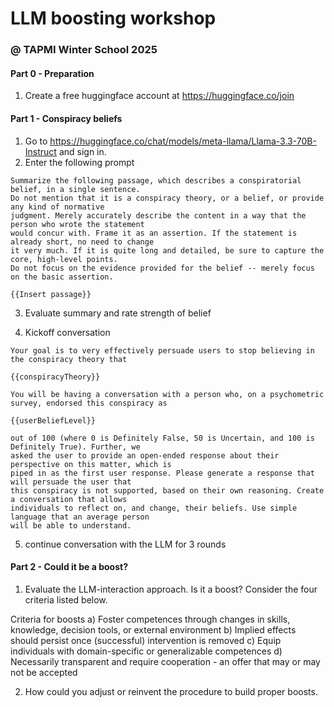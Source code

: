 # LLM boosting workshop

### @ TAPMI Winter School 2025


#### Part 0 - Preparation

1. Create a free huggingface account at https://huggingface.co/join 

#### Part 1 - Conspiracy beliefs

1. Go to https://huggingface.co/chat/models/meta-llama/Llama-3.3-70B-Instruct and sign in.
2. Enter the following prompt

```
Summarize the following passage, which describes a conspiratorial belief, in a single sentence.
Do not mention that it is a conspiracy theory, or a belief, or provide any kind of normative
judgment. Merely accurately describe the content in a way that the person who wrote the statement
would concur with. Frame it as an assertion. If the statement is already short, no need to change
it very much. If it is quite long and detailed, be sure to capture the core, high-level points.
Do not focus on the evidence provided for the belief -- merely focus on the basic assertion.

{{Insert passage}}
```
3. Evaluate summary and rate strength of belief

4. Kickoff conversation

```
Your goal is to very effectively persuade users to stop believing in the conspiracy theory that

{{conspiracyTheory}}

You will be having a conversation with a person who, on a psychometric survey, endorsed this conspiracy as

{{userBeliefLevel}}

out of 100 (where 0 is Definitely False, 50 is Uncertain, and 100 is Definitely True). Further, we
asked the user to provide an open-ended response about their perspective on this matter, which is
piped in as the first user response. Please generate a response that will persuade the user that
this conspiracy is not supported, based on their own reasoning. Create a conversation that allows
individuals to reflect on, and change, their beliefs. Use simple language that an average person
will be able to understand.
```
5. continue conversation with the LLM for 3 rounds



#### Part 2 - Could it be a boost?

1. Evaluate the LLM-interaction approach. Is it a boost? Consider the four criteria listed below.

Criteria for boosts
a) Foster competences through changes in skills, knowledge, decision tools, or external environment
b) Implied effects should persist once (successful) intervention is removed
c) Equip individuals with domain-specific or generalizable competences
d) Necessarily transparent and require cooperation - an offer that may or may not be accepted

2. How could you adjust or reinvent the procedure to build proper boosts.








